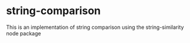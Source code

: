 # string-comparison
This is an implementation of string comparison using the string-similarity node package
